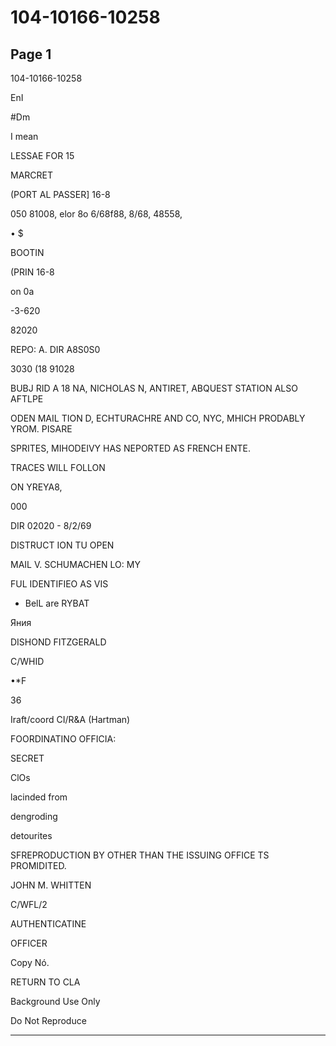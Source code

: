 # 104-10166-10258

## Page 1

104-10166-10258

EnI

#Dm

I mean

LESSAE FOR 15

MARCRET

(PORT AL PASSER] 16-8

050 81008, elor 8o 6/68f88, 8/68, 48558,

• $

BOOTIN

(PRIN 16-8

on 0a

-3-620

82020

REPO: A. DIR A8S0S0

3030 (18 91028

BUBJ RID A 18 NA, NICHOLAS N, ANTIRET, ABQUEST STATION ALSO AFTLPE

ODEN MAIL TION D, ECHTURACHRE AND CO, NYC, MHICH PRODABLY YROM. PISARE

SPRITES, MIHODEIVY HAS NEPORTED AS FRENCH ENTE.

TRACES WILL FOLLON

ON YREYA8,

000

DIR 02020 - 8/2/69

DISTRUCT ION TU OPEN

MAIL V. SCHUMACHEN LO: MY

FUL IDENTIFIEO AS VIS

* BelL are RYBAT

Яния

DISHOND FITZGERALD

C/WHID

•*F

36

Iraft/coord CI/R&A (Hartman)

FOORDINATINO OFFICIA:

SECRET

ClOs

lacinded from

dengroding

detourites

SFREPRODUCTION BY OTHER THAN THE ISSUING OFFICE TS PROMIDITED.

JOHN M. WHITTEN

C/WFL/2

AUTHENTICATINE

OFFICER

Copy Nó.

RETURN TO CLA

Background Use Only

Do Not Reproduce

---

